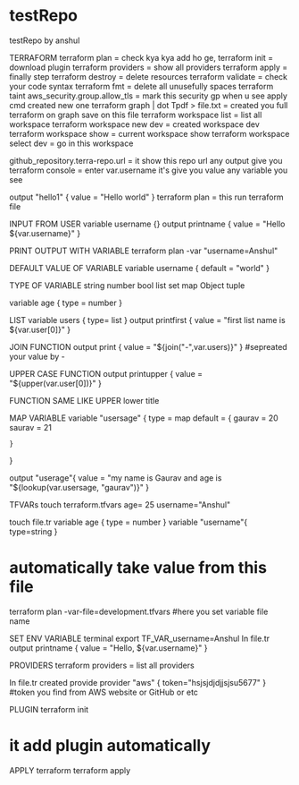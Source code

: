 # testRepo
testRepo by anshul

TERRAFORM
terraform plan = check kya kya add ho ge,
terraform init = download plugin 
terraform providers = show all providers
terraform apply = finally step
terraform destroy = delete resources
terraform validate = check your code syntax
terraform fmt = delete all unusefully spaces 
terraform taint aws_security.group.allow_tls = mark this security gp when u see apply cmd created new one
terraform graph | dot Tpdf > file.txt = created you full terraform on graph save on this file
terraform workspace list = list all workspace
terraform workspace new dev = created workspace dev
terraform workspace show = current workspace show
terraform workspace select dev = go in this workspace

github_repository.terra-repo.url = it show this repo url any output give you
terraform console = enter var.username it's give you value any variable you see 




output "hello1" {
    value = "Hello world"
}
terraform plan = this run terraform file 

INPUT FROM USER
variable username {}
output printname {
    value = "Hello ${var.username}"
}

PRINT OUTPUT WITH VARIABLE
terraform plan -var "username=Anshul" 

DEFAULT VALUE OF VARIABLE
variable username {
    default = "world"
}
 
TYPE OF VARIABLE
string
number
bool
list
set
map
Object
tuple

variable age {
   type = number
}

LIST
variable users {
    type= list
}
output printfirst {
   value = "first list name is ${var.user[0]}"
}

JOIN FUNCTION 
output print {
    value = "${join("-",var.users)}"
}
#sepreated your value by -

UPPER CASE FUNCTION
output printupper {
   value = "${upper(var.user[0])}"
}

FUNCTION SAME LIKE UPPER 
lower
title

MAP VARIABLE
variable "usersage" {
    type = map
    default = {
       gaurav = 20
       saurav = 21

    }
}

output "userage"{
   value = "my name is Gaurav and age  is   "${lookup(var.usersage, "gaurav")}"
}

TFVARs
touch terraform.tfvars
age= 25
username="Anshul"

touch file.tr
variable age {
   type = number
}
variable "username"{
   type=string
}
# automatically take value from this file

terraform plan -var-file=development.tfvars
#here you set variable file name

SET ENV VARIABLE
terminal
export TF_VAR_username=Anshul
In file.tr
output printname {
    value = "Hello, ${var.username}"
}

PROVIDERS
terraform providers = list all providers

In file.tr created provide
provider "aws" {
    token="hsjsjdjdjjsjsu5677"
}
#token you find from AWS website or GitHub or etc

PLUGIN
terraform init 
# it  add plugin automatically 

APPLY terraform
terraform apply
